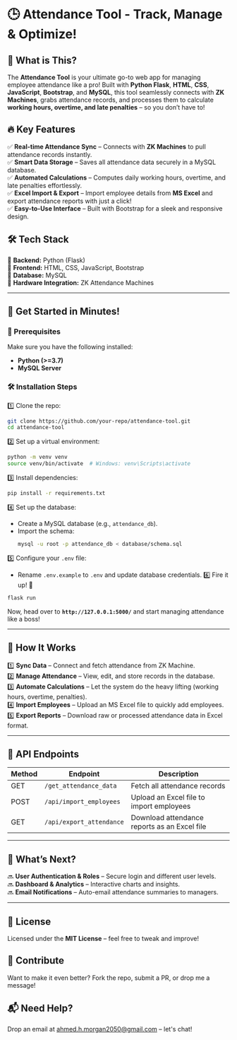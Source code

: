 # 🕒 Attendance Tool - Track, Manage & Optimize!

## 🚀 What is This?
The **Attendance Tool** is your ultimate go-to web app for managing employee attendance like a pro! Built with **Python Flask**, **HTML**, **CSS**, **JavaScript**, **Bootstrap**, and **MySQL**, this tool seamlessly connects with **ZK Machines**, grabs attendance records, and processes them to calculate **working hours, overtime, and late penalties** – so you don’t have to!

## 🔥 Key Features
✅ **Real-time Attendance Sync** – Connects with **ZK Machines** to pull attendance records instantly.  
✅ **Smart Data Storage** – Saves all attendance data securely in a MySQL database.  
✅ **Automated Calculations** – Computes daily working hours, overtime, and late penalties effortlessly.  
✅ **Excel Import & Export** – Import employee details from **MS Excel** and export attendance reports with just a click!  
✅ **Easy-to-Use Interface** – Built with Bootstrap for a sleek and responsive design.  

## 🛠 Tech Stack
🔹 **Backend:** Python (Flask)  
🔹 **Frontend:** HTML, CSS, JavaScript, Bootstrap  
🔹 **Database:** MySQL  
🔹 **Hardware Integration:** ZK Attendance Machines  

---

## 🚀 Get Started in Minutes!
### 🛑 Prerequisites
Make sure you have the following installed:
- **Python (>=3.7)**
- **MySQL Server**

### 🛠 Installation Steps
1️⃣ Clone the repo:
   ```sh
   git clone https://github.com/your-repo/attendance-tool.git
   cd attendance-tool
   ```
2️⃣ Set up a virtual environment:
   ```sh
   python -m venv venv
   source venv/bin/activate  # Windows: venv\Scripts\activate
   ```
3️⃣ Install dependencies:
   ```sh
   pip install -r requirements.txt
   ```
4️⃣ Set up the database:
   - Create a MySQL database (e.g., `attendance_db`).
   - Import the schema:
     ```sh
     mysql -u root -p attendance_db < database/schema.sql
     ```
5️⃣ Configure your `.env` file:
   - Rename `.env.example` to `.env` and update database credentials.
6️⃣ Fire it up! 🚀
   ```sh
   flask run
   ```
   Now, head over to **`http://127.0.0.1:5000/`** and start managing attendance like a boss!

---

## 🎯 How It Works
1️⃣ **Sync Data** – Connect and fetch attendance from ZK Machine.  
2️⃣ **Manage Attendance** – View, edit, and store records in the database.  
3️⃣ **Automate Calculations** – Let the system do the heavy lifting (working hours, overtime, penalties).  
4️⃣ **Import Employees** – Upload an MS Excel file to quickly add employees.  
5️⃣ **Export Reports** – Download raw or processed attendance data in Excel format.  

---

## 📡 API Endpoints
| Method | Endpoint | Description |
|--------|----------|--------------|
| GET | `/get_attendance_data` | Fetch all attendance records |
| POST | `/api/import_employees` | Upload an Excel file to import employees |
| GET | `/api/export_attendance` | Download attendance reports as an Excel file |

---

## 🌟 What’s Next?
🔜 **User Authentication & Roles** – Secure login and different user levels.  
🔜 **Dashboard & Analytics** – Interactive charts and insights.  
🔜 **Email Notifications** – Auto-email attendance summaries to managers.  

---

## 📜 License
Licensed under the **MIT License** – feel free to tweak and improve!  

## 🤝 Contribute
Want to make it even better? Fork the repo, submit a PR, or drop me a message!

## 📬 Need Help?
Drop an email at [ahmed.h.morgan2050@gmail.com](mailto:ahmed.h.morgan2050@gmail.com) – let's chat!
